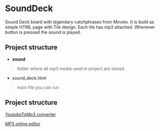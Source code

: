 # SoundDeck
Sound Deck board with legendary catchphrases from Movies. It is build as simple HTML page with Tile design. Each tile has mp3 attached. Whenever button is pressed the sound is played.


## Project structure
- **sound**
> folder where all mp3 media used in project are stored

- sound_deck.html
> main file you can run


## Project structure

[YoutubeToMp3 converter](https://ytmp3.nu/9A1f/)

[MP3 online editor](https://mp3cut.net/)
